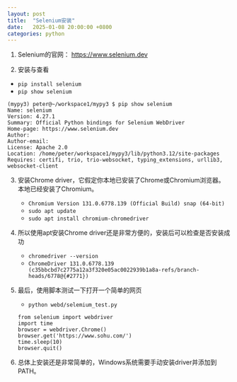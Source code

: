 ```yaml
---
layout: post
title:  "Selenium安装"
date:   2025-01-08 20:00:00 +0800
categories: python
---
```


1. Selenium的官网： https://www.selenium.dev

2. 安装与查看
  - `pip install selenium`
  - `pip show selenium`
   ```
   (mypy3) peter@~/workspace1/mypy3 $ pip show selenium
   Name: selenium
   Version: 4.27.1
   Summary: Official Python bindings for Selenium WebDriver
   Home-page: https://www.selenium.dev
   Author: 
   Author-email: 
   License: Apache 2.0
   Location: /home/peter/workspace1/mypy3/lib/python3.12/site-packages
   Requires: certifi, trio, trio-websocket, typing_extensions, urllib3, websocket-client
   ```

3. 安装Chrome driver，它假定你本地已安装了Chrome或Chromium浏览器。本地已经安装了Chromium。
   - `Chromium Version 131.0.6778.139 (Official Build) snap (64-bit) `
   - `sudo apt update`
   - `sudo apt install chromium-chromedriver`

4. 所以使用apt安装Chrome driver还是非常方便的，安装后可以检查是否安装成功
   - `chromedriver --version`
   - `ChromeDriver 131.0.6778.139 (c35bbcbd7c2775a12a3f320e05ac0022939b1a8a-refs/branch-heads/6778@{#2771})`
    
5. 最后，使用脚本测试一下打开一个简单的网页
   - `python webd/selemium_test.py`
   ```
   from selenium import webdriver
   import time
   browser = webdriver.Chrome()
   browser.get('https://www.sohu.com/')
   time.sleep(10)
   browser.quit()
   ```

6. 总体上安装还是非常简单的，Windows系统需要手动安装driver并添加到PATH。  

